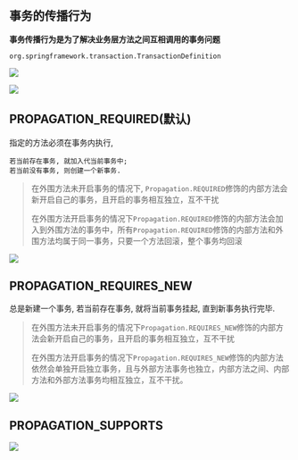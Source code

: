 ## 事务的传播行为

**事务传播行为是为了解决业务层方法之间互相调用的事务问题**

`org.springframework.transaction.TransactionDefinition`

![](https://youpaiyun.zongqilive.cn/image/20200626091926.png)

![](https://youpaiyun.zongqilive.cn/image/20201213161209.png)





## PROPAGATION_REQUIRED(默认)

指定的方法必须在事务内执行,

```
若当前存在事务, 就加入代当前事务中;
若当前没有事务, 则创建一个新事务.
```

> 在外围方法未开启事务的情况下, `Propagation.REQUIRED`修饰的内部方法会新开启自己的事务，且开启的事务相互独立，互不干扰
>
> 在外围方法开启事务的情况下`Propagation.REQUIRED`修饰的内部方法会加入到外围方法的事务中，所有`Propagation.REQUIRED`修饰的内部方法和外围方法均属于同一事务，只要一个方法回滚，整个事务均回滚



![](https://youpaiyun.zongqilive.cn/image/20200626092223.png)





## PROPAGATION_REQUIRES_NEW

总是新建一个事务, 若当前存在事务, 就将当前事务挂起, 直到新事务执行完毕.

> 在外围方法未开启事务的情况下`Propagation.REQUIRES_NEW`修饰的内部方法会新开启自己的事务，且开启的事务相互独立，互不干扰
>
> 在外围方法开启事务的情况下`Propagation.REQUIRES_NEW`修饰的内部方法依然会单独开启独立事务，且与外部方法事务也独立，内部方法之间、内部方法和外部方法事务均相互独立，互不干扰。

![](https://youpaiyun.zongqilive.cn/image/20200626092339.png)

## PROPAGATION_SUPPORTS

![](https://youpaiyun.zongqilive.cn/image/20200626092400.png)









































































































































